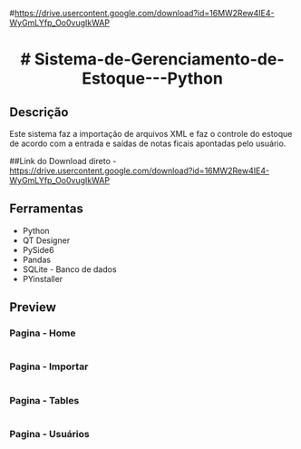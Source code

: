 
#https://drive.usercontent.google.com/download?id=16MW2Rew4IE4-WyGmLYfp_Oo0vugIkWAP

<h1 align="center">
# Sistema-de-Gerenciamento-de-Estoque---Python
</h1>


## Descrição
Este sistema faz a importação de arquivos XML e faz o controle do estoque de acordo com a entrada e saídas de notas ficais apontadas pelo usuário.


##Link do Download direto - https://drive.usercontent.google.com/download?id=16MW2Rew4IE4-WyGmLYfp_Oo0vugIkWAP

## Ferramentas
<ul>
  <li>Python</li>
  <li>QT Designer</li>
  <li>PySide6</li>
  <li>Pandas</li>
  <li>SQLite - Banco de dados</li>
  <li>PYinstaller</li>
</ul>

## Preview
  ### Pagina - Home
  
<img src="" >


  ### Pagina - Importar
  
<img src="" >


  ### Pagina - Tables
  
<img src="" >

  ### Pagina - Usuários
  
<img src="" >
